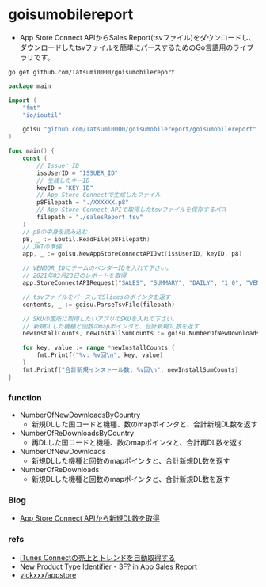 # goisumobilereport

- App Store Connect APIからSales Report(tsvファイル)をダウンロードし、ダウンロードしたtsvファイルを簡単にパースするためのGo言語用のライブラリです。

```
go get github.com/Tatsumi0000/goisumobilereport
```

```go
package main

import (
	"fmt"
	"io/ioutil"

	goisu "github.com/Tatsumi0000/goisumobilereport/goisumobilereport"
)

func main() {
	const (
		// Issuer ID
		issUserID = "ISSUER_ID"
		// 生成したキーID
		keyID = "KEY_ID"
		// App Store Connectで生成したファイル
		p8Filepath = "./XXXXXX.p8"
		// App Store Connect APIで取得したtsvファイルを保存するパス
		filepath = "./salesReport.tsv"
	)
	// p8の中身を読み込む
	p8, _ := ioutil.ReadFile(p8Filepath)
	// JWTの準備
	app, _ := goisu.NewAppStoreConnectAPIJwt(issUserID, keyID, p8)

	// VENDOR_IDにチームのベンダーIDを入れて下さい。
	// 2021年03月23日のレポートを取得
	app.StoreConnectAPIRequest("SALES", "SUMMARY", "DAILY", "1_0", "VENDOR_ID", "2021-03-23", filepath)

	// tsvファイルをパースしてSlicesのポインタを返す
	contents, _ := goisu.ParseTsvFile(filepath)

	// SKUの箇所に取得したいアプリのSKUを入れて下さい。
	// 新規DLした機種と回数のmapポインタと、合計新規DL数を返す
	newInstallCounts, newInstallSumCounts := goisu.NumberOfNewDownloads(contents, "SKU")

	for key, value := range *newInstallCounts {
		fmt.Printf("%v: %v回\n", key, value)
	}
	fmt.Printf("合計新規インストール数: %v回\n", newInstallSumCounts)
}
```

### function
- NumberOfNewDownloadsByCountry
  - 新規DLした国コードと機種、数のmapポインタと、合計新規DL数を返す
- NumberOfReDownloadsByCountry
  - 再DLした国コードと機種、数のmapポインタと、合計再DL数を返す
- NumberOfNewDownloads
  - 新規DLした機種と回数のmapポインタと、合計新規DL数を返す
- NumberOfReDownloads
  - 新規DLした機種と回数のmapポインタと、合計新規DL数を返す

### Blog
- [App Store Connect APIから新規DL数を取得](https://tech.pepabo.com/2021/03/29/app-store-connect/)

### refs
- [iTunes Connectの売上とトレンドを自動取得する](https://qiita.com/yosan/items/b820b7b59d33259a7e90#%E3%83%87%E3%83%BC%E3%82%BF%E3%81%AE%E8%A6%8B%E6%96%B9)
- [New Product Type Identifier - 3F? in App Sales Report](https://developer.apple.com/forums/thread/24203)
- [vickxxx/appstore](https://github.com/vickxxx/appstore)

